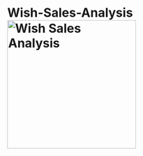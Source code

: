 # Wish-Sales-Analysis<img width="295" alt="Wish Sales Analysis" src="https://user-images.githubusercontent.com/71575857/222608420-9a786de9-adf8-44c4-a9d4-50bda11bc679.PNG">
